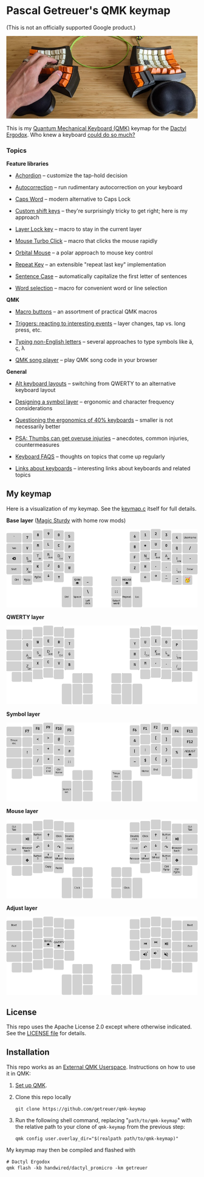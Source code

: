 # Pascal Getreuer's QMK keymap

(This is not an officially supported Google product.)

![Dactyl Ergodox](doc/dactyl_ergodox.jpg)

This is my [Quantum Mechanical Keyboard (QMK)](https://docs.qmk.fm) keymap for
the [Dactyl
Ergodox](https://ohkeycaps.com/products/built-to-order-dactyl-manuform-keyboard).
Who knew a keyboard [could do so
much?](https://getreuer.info/posts/keyboards/tour/index.html)

### Topics

**Feature libraries**

* [Achordion](https://getreuer.info/posts/keyboards/achordion/index.html)
  &ndash; customize the tap-hold decision

* [Autocorrection](https://getreuer.info/posts/keyboards/autocorrection/index.html)
  &ndash; run rudimentary autocorrection on your keyboard

* [Caps Word](https://getreuer.info/posts/keyboards/caps-word/index.html)
  &ndash; modern alternative to Caps Lock

* [Custom shift
  keys](https://getreuer.info/posts/keyboards/custom-shift-keys/index.html)
  &ndash; they're surprisingly tricky to get right; here is my approach

* [Layer Lock key](https://getreuer.info/posts/keyboards/layer-lock/index.html)
  &ndash; macro to stay in the current layer

* [Mouse Turbo
  Click](https://getreuer.info/posts/keyboards/mouse-turbo-click/index.html)
  &ndash; macro that clicks the mouse rapidly

* [Orbital
  Mouse](https://getreuer.info/posts/keyboards/orbital-mouse/index.html) &ndash;
  a polar approach to mouse key control

* [Repeat Key](https://getreuer.info/posts/keyboards/repeat-key/index.html)
  &ndash; an extensible "repeat last key" implementation

* [Sentence Case](https://getreuer.info/posts/keyboards/sentence-case/index.html)
  &ndash; automatically capitalize the first letter of sentences

* [Word selection](https://getreuer.info/posts/keyboards/select-word/index.html)
  &ndash; macro for convenient word or line selection

**QMK**

* [Macro buttons](https://getreuer.info/posts/keyboards/macros/index.html)
  &ndash; an assortment of practical QMK macros

* [Triggers: reacting to interesting
  events](https://getreuer.info/posts/keyboards/triggers/index.html) &ndash;
  layer changes, tap vs. long press, etc.

* [Typing non-English
  letters](https://getreuer.info/posts/keyboards/non-english/index.html) &ndash;
  several approaches to type symbols like &auml;, &ccedil;, &lambda;

* [QMK song
  player](https://getreuer.info/posts/keyboards/qmk-song-player/index.html)
  &ndash; play QMK song code in your browser 
 
**General**

* [Alt keyboard
  layouts](https://getreuer.info/posts/keyboards/alt-layouts/index.html) &ndash;
  switching from QWERTY to an alternative keyboard layout

* [Designing a symbol
  layer](https://getreuer.info/posts/keyboards/symbol-layer/index.html) &ndash;
  ergonomic and character frequency considerations

* [Questioning the ergonomics of 40%
  keyboards](https://getreuer.info/posts/keyboards/40-percent-ergo/index.html)
  &ndash; smaller is not necessarily better

* [PSA: Thumbs can get overuse
  injuries](https://getreuer.info/posts/keyboards/thumb-ergo/index.html) &ndash;
  anecdotes, common injuries, countermeasures

* [Keyboard FAQS](https://getreuer.info/posts/keyboards/faqs/index.html) &ndash;
  thoughts on topics that come up regularly

* [Links about
  keyboards](https://getreuer.info/posts/keyboards/links/index.html) &ndash;
  interesting links about keyboards and related topics


## My keymap

Here is a visualization of my keymap. See the [keymap.c](keymap.c) itself for
full details.

**Base layer** ([Magic
Sturdy](https://getreuer.info/posts/keyboards/alt-layouts/index.html#magic-sturdy) with home row mods)

![Base layer](doc/layout_base.png)

**QWERTY layer**

![QWERTY layer](doc/layout_qwerty.png)

**Symbol layer**

![Symbol layer](doc/layout_symbol.png)

**Mouse layer**

![Mouse layer](doc/layout_mouse.png)

**Adjust layer**

![Adjust layer](doc/layout_adjust.png)


## License

This repo uses the Apache License 2.0 except where otherwise indicated. See the
[LICENSE file](LICENSE.txt) for details.


## Installation

This repo works as an [External QMK
Userspace](https://docs.qmk.fm/#/newbs_external_userspace). Instructions on how
to use it in QMK:

1. [Set up QMK](https://docs.qmk.fm/#/newbs).

2. Clone this repo locally

   ~~~{.sh}
   git clone https://github.com/getreuer/qmk-keymap
   ~~~

3. Run the following shell command, replacing "`path/to/qmk-keymap`" with the
   relative path to your clone of `qmk-keymap` from the previous step:

   ~~~{.sh}
   qmk config user.overlay_dir="$(realpath path/to/qmk-keymap)"
   ~~~

My keymap may then be compiled and flashed with

~~~{.sh}
# Dactyl Ergodox
qmk flash -kb handwired/dactyl_promicro -km getreuer
~~~

